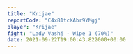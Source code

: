 ```yaml
---
title: "Krijae"
reportCode: "C4x81tcXAbr9YMgj"
player: "Krijae"
fight: "Lady Vashj - Wipe 1 (70%)"
date: 2021-09-22T19:00:43.822000+00:00
---
```

